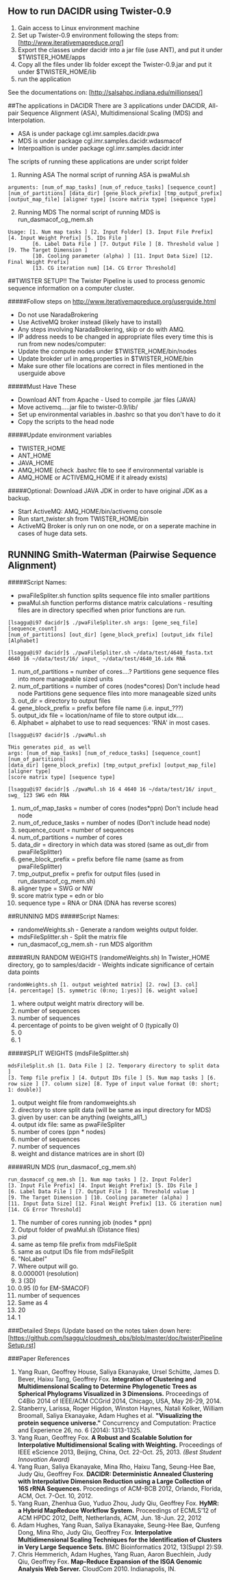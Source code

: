 ## How to run DACIDR using Twister-0.9
1. Gain access to Linux environment machine
2. Set up Twister-0.9 environment following the steps from: [http://www.iterativemapreduce.org/]
3. Export the classes under dacidr into a jar file (use ANT), and put it under $TWISTER_HOME/apps
4. Copy all the files under lib folder except the Twister-0.9.jar and put it under $TWISTER_HOME/lib
5. run the application

See the documentations on: [http://salsahpc.indiana.edu/millionseq/]

##The applications in DACIDR
There are 3 applications under DACIDR, All-pair Sequence Alignment (ASA), Multidimensional Scaling (MDS) and Interpolation.
* ASA is under package cgl.imr.samples.dacidr.pwa
* MDS is under package cgl.imr.samples.dacidr.wdasmacof
* Interpoaltion is under package cgl.imr.samples.dacidr.inter

The scripts of running these applications are under script folder

1. Running ASA
The normal script of running ASA is pwaMul.sh

```
arguments: [num_of_map_tasks] [num_of_reduce_tasks] [sequence_count] 
[num_of_partitions] [data_dir] [gene_block_prefix] [tmp_output_prefix] 
[output_map_file] [aligner type] [score matrix type] [sequence type]
```

2. Running MDS
The normal script of running MDS is run_dasmacof_cg_mem.sh

```
Usage: [1. Num map tasks ] [2. Input Folder] [3. Input File Prefix] [4. Input Weight Prefix] [5. IDs File ] 
        [6. Label Data File ] [7. Output File ] [8. Threshold value ] [9. The Target Dimension ] 
        [10. Cooling parameter (alpha) ] [11. Input Data Size] [12. Final Weight Prefix] 
        [13. CG iteration num] [14. CG Error Threshold]
```

##TWISTER SETUP!!
The Twister Pipeline is used to process genomic sequence information on a computer cluster.

#####Follow steps on http://www.iterativemapreduce.org/userguide.html
* Do not use NaradaBrokering
* Use ActiveMQ broker instead (likely have to install)
* Any steps involving NaradaBrokering, skip or do with AMQ.
* IP address needs to be changed in appropriate files every time this is run from new nodes/computer:
* Update the compute nodes under $TWISTER_HOME/bin/nodes
* Update brokder url in amq.properties in $TWISTER_HOME/bin
* Make sure other file locations are correct in files mentioned in the userguide above

#####Must Have These
* Download ANT from Apache - Used to compile .jar files (JAVA)
* Move activemq.....jar file to twister-0.9/lib/
* Set up environmental variables in .bashrc so that you don't have to do it
* Copy the scripts to the head node

#####Update environment variables
* TWISTER_HOME
* ANT_HOME
* JAVA_HOME
* AMQ_HOME (check .bashrc file to see if environmental variable is
* AMQ_HOME or ACTIVEMQ_HOME if it already exists)

#####Optional: Download JAVA JDK in order to have original JDK as a backup.
* Start ActiveMQ: AMQ_HOME/bin/activemq console
* Run start_twister.sh from TWISTER_HOME/bin
* ActiveMQ Broker is only run on one node, or on a seperate machine in cases of huge data sets.

## RUNNING Smith-Waterman (Pairwise Sequence Alignment)

#####Script Names:
* pwaFileSpliter.sh function splits sequence file into smaller partitions
* pwaMul.sh function performs distance matrix calculations - resulting files are in directory specified when prior functions are run.

```
[lsaggu@i97 dacidr]$ ./pwaFileSpliter.sh args: [gene_seq_file] [sequence_count] 
[num_of_partitions] [out_dir] [gene_block_prefix] [output_idx file] [Alphabet]

[lsaggu@i97 dacidr]$ ./pwaFileSpliter.sh ~/data/test/4640_fasta.txt 4640 16 ~/data/test/16/ input_ ~/data/test/4640_16.idx RNA
```
1. num_of_partitions = number of cores....? Partitions gene sequence files into more manageable sized units
2. num_of_partitions = number of cores (nodes*cores) Don't include head node Partitions gene sequence files into more manageable sized units
3. out_dir = directory to output files
4. gene_block_prefix = prefix before file name (i.e. input_???)
5. output_idx file = location/name of file to store output idx....
6. Alphabet = alphabet to use to read sequences: 'RNA' in most cases.

```
[lsaggu@i97 dacidr]$ ./pwaMul.sh

THis generates pid_ as well
args: [num_of_map_tasks] [num_of_reduce_tasks] [sequence_count] [num_of_partitions] 
[data_dir] [gene_block_prefix] [tmp_output_prefix] [output_map_file] [aligner type]
[score matrix type] [sequence type]

[lsaggu@i97 dacidr]$ ./pwaMul.sh 16 4 4640 16 ~/data/test/16/ input_ swg_ 123 SWG edn RNA
```
1. num_of_map_tasks = number of cores (nodes*ppn) Don't include head node
2. num_of_reduce_tasks = number of nodes (Don't include head node)
3. sequence_count = number of sequences
4. num_of_partitions = number of cores
5. data_dir = directory in which data was stored (same as out_dir from pwaFileSplitter)
6. gene_block_prefix = prefix before file name (same as from pwaFileSplitter)
7. tmp_output_prefix = prefix for output files (used in run_dasmacof_cg_mem.sh)
8. aligner type = SWG or NW
9. score matrix type = edn or blo
10. sequence type = RNA or DNA (DNA has reverse scores)

##RUNNING MDS
#####Script Names:
* randomeWeights.sh - Generate a random weights output folder.
* mdsFileSplitter.sh - Split the matrix file
* run_dasmacof_cg_mem.sh - run MDS algorithm

#####RUN RANDOM WEIGHTS (randomeWeights.sh)
In Twister_HOME directory, go to samples/dacidr - Weights indicate significance of certain data points
```
randomWeights.sh [1. output weighted matrix] [2. row] [3. col]
[4. percentage] [5. symmetric (0:no; 1:yes)] [6. weight value]
```
1. where output weight matrix directory will be.
2. number of sequences
3. number of sequences
4. percentage of points to be given weight of 0 (typically 0)
5. 0
6. 1

#####SPLIT WEIGHTS (mdsFileSplitter.sh)

```
mdsFileSplit.sh [1. Data File ] [2. Temporary directory to split data ]
[3. Temp file prefix ] [4. Output IDs file ] [5. Num map tasks ] [6. row size ] [7. column size] [8. Type of input value format (0: short; 1: double)]
```
1. output weight file from randomweights.sh
2. directory to store split data (will be same as input directory for MDS)
3. given by user: can be anything (weights_all1_)
4. output idx file: same as pwaFileSpliter
5. number of cores (ppn * nodes)
6. number of sequences
7. number of sequences
8. weight and distance matrices are in short (0)

#####RUN MDS (run_dasmacof_cg_mem.sh)

```
run_dasmacof_cg_mem.sh [1. Num map tasks ] [2. Input Folder]
[3. Input File Prefix] [4. Input Weight Prefix] [5. IDs File ] 
[6. Label Data File ] [7. Output File ] [8. Threshold value ] 
[9. The Target Dimension ] [10. Cooling parameter (alpha) ] 
[11. Input Data Size] [12. Final Weight Prefix] [13. CG iteration num] [14. CG Error Threshold]
```

1. The number of cores running job (nodes * ppn)
2. Output folder of pwaMul.sh (Distance files)
3. <Output prefix from pwaMul>_pid_
4. same as temp file prefix from mdsFileSplit
5. same as output IDs file from mdsFileSplit
6. "NoLabel"
7. Where output will go.
8. 0.000001 (resolution)
9. 3 (3D)
10. 0.95 (0 for EM-SMACOF)
11. number of sequences
12. Same as 4
13. 20
14. 1

###Detailed Steps (Update based on the notes taken down here:
[https://github.com/lsaggu/cloudmesh_pbs/blob/master/doc/twisterPipelineSetup.rst]

###Paper References
1. Yang Ruan, Geoffrey House, Saliya Ekanayake, Ursel Schütte, James D. Bever, Haixu Tang, Geoffrey Fox. **Integration of Clustering and Multidimensional Scaling to Determine Phylogenetic Trees as Spherical Phylograms Visualized in 3 Dimensions.** Proceedings of C4Bio 2014 of IEEE/ACM CCGrid 2014, Chicago, USA, May 26-29, 2014.
2. Stanberry, Larissa, Roger Higdon, Winston Haynes, Natali Kolker, William Broomall, Saliya Ekanayake, Adam Hughes et al. **"Visualizing the protein sequence universe."** Concurrency and Computation: Practice and Experience 26, no. 6 (2014): 1313-1325.
3. Yang Ruan, Geoffrey Fox. **A Robust and Scalable Solution for Interpolative Multidimensional Scaling with Weighting.** Proceedings of IEEE eScience 2013, Beijing, China, Oct. 22-Oct. 25, 2013. *(Best Student Innovation Award)*
4. Yang Ruan, Saliya Ekanayake, Mina Rho, Haixu Tang, Seung-Hee Bae, Judy Qiu, Geoffrey Fox. **DACIDR: Deterministic Annealed Clustering with Interpolative Dimension Reduction using a Large Collection of 16S rRNA Sequences.** Proceedings of ACM-BCB 2012, Orlando, Florida, ACM, Oct. 7-Oct. 10, 2012.
5. Yang Ruan, Zhenhua Guo, Yuduo Zhou, Judy Qiu, Geoffrey Fox. **HyMR: a Hybrid MapReduce Workflow System.** Proceedings of ECMLS’12 of ACM HPDC 2012, Delft, Netherlands, ACM, Jun. 18-Jun. 22, 2012
6. Adam Hughes, Yang Ruan, Saliya Ekanayake, Seung-Hee Bae, Qunfeng Dong, Mina Rho, Judy Qiu, Geoffrey Fox. **Interpolative Multidimensional Scaling Techniques for the Identification of Clusters in Very Large Sequence Sets.** BMC Bioinformatics 2012, 13(Suppl 2):S9.
7. Chris Hemmerich, Adam Hughes, Yang Ruan, Aaron Buechlein, Judy Qiu, Geoffrey Fox. **Map-Reduce Expansion of the ISGA Genomic Analysis Web Server.** CloudCom 2010. Indianapolis, IN.
